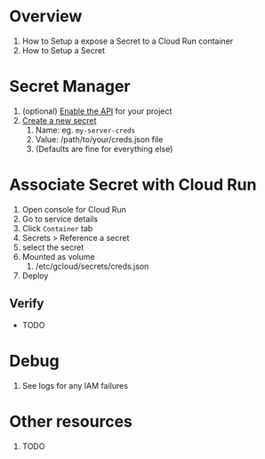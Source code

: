 # Overview
1. How to Setup a expose a Secret to a Cloud Run container
1. How to Setup a Secret


# Secret Manager
1. (optional) [Enable the API](https://cloud.google.com/secret-manager/docs/configuring-secret-manager) for your project
1. [Create a new secret](https://console.cloud.google.com/security/secret-manager/create)
    1. Name: eg. `my-server-creds`
    1. Value: /path/to/your/creds.json file
    1. (Defaults are fine for everything else)


# Associate Secret with Cloud Run
1. Open console for Cloud Run
1. Go to service details
1. Click `Container` tab
1. Secrets > Reference a secret
1. select the secret
1. Mounted as volume
    1. /etc/gcloud/secrets/creds.json 
1. Deploy

## Verify
- TODO


# Debug
1. See logs for any IAM failures


# Other resources
1. TODO
